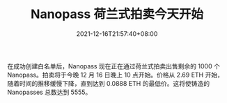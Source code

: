 ﻿---
title: "Nanopass 荷兰式拍卖今天开始"
date: 2021-12-16T21:57:40+08:00
lastmod: 2021-12-16T16:45:40+08:00
draft: false
authors: ["Winona"]
description: "在成功创建白名单后，Nanopass 现在正在通过荷兰式拍卖出售剩余的 1000 个 Nanopass。拍卖将于今晚 12 月 16 日晚上 10 点开始。价格从 2.69 ETH 开始，随着时间的推移缓慢下降，直到达到 0.0888 ETH 的最低价。这将使铸造的 Nanopasses 总数达到 5555。"
featuredImage: "nanopass-dutch-auctions-start-today.jpg"
tags: ["Virtual World","虚拟世界","Play to Earn"]
categories: ["news"]
news: ["虚拟世界"]
weight: 
lightgallery: true
pinned: false
recommend: false
recommend1: false
---

在成功创建白名单后，Nanopass 现在正在通过荷兰式拍卖出售剩余的 1000 个 Nanopass。拍卖将于今晚 12 月 16 日晚上 10 点开始。价格从 2.69 ETH 开始，随着时间的推移缓慢下降，直到达到 0.0888 ETH 的最低价。这将使铸造的 Nanopasses 总数达到 5555。

<!--more-->

